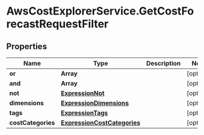 # AwsCostExplorerService.GetCostForecastRequestFilter

## Properties

Name | Type | Description | Notes
------------ | ------------- | ------------- | -------------
**or** | **Array** |  | [optional] 
**and** | **Array** |  | [optional] 
**not** | [**ExpressionNot**](ExpressionNot.md) |  | [optional] 
**dimensions** | [**ExpressionDimensions**](ExpressionDimensions.md) |  | [optional] 
**tags** | [**ExpressionTags**](ExpressionTags.md) |  | [optional] 
**costCategories** | [**ExpressionCostCategories**](ExpressionCostCategories.md) |  | [optional] 


